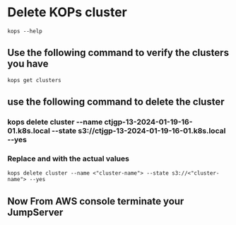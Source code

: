 # Delete KOPs cluster
```
kops --help
```
## Use the following command to verify the clusters you have
```
kops get clusters
```
## use the following command to delete the cluster
### kops delete cluster --name ctjgp-13-2024-01-19-16-01.k8s.local --state s3://ctjgp-13-2024-01-19-16-01.k8s.local --yes
### Replace <cluster-name> and <s3-bucket> with the actual values
```
kops delete cluster --name <"cluster-name"> --state s3://<"cluster-name"> --yes
```
## Now From AWS console terminate your JumpServer
